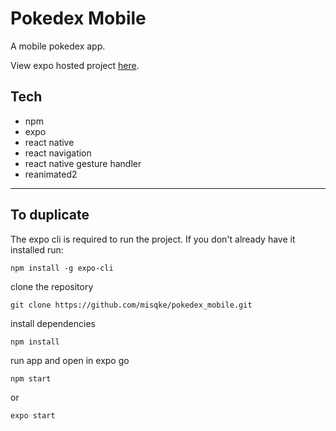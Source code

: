 # Pokedex Mobile

A mobile pokedex app.

View expo hosted project [here](https://expo.dev/@misqke/pokedex_mobile?serviceType=classic&distribution=expo-go).

## Tech

- npm
- expo
- react native
- react navigation
- react native gesture handler
- reanimated2

---

## To duplicate

The expo cli is required to run the project. If you don't already have it installed run:

```
npm install -g expo-cli
```

clone the repository

```
git clone https://github.com/misqke/pokedex_mobile.git
```

install dependencies

```
npm install
```

run app and open in expo go

```
npm start
```

or

```
expo start
```
